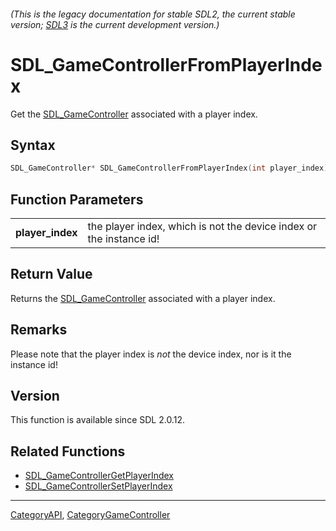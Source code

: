 ###### (This is the legacy documentation for stable SDL2, the current stable version; [SDL3](https://wiki.libsdl.org/SDL3/) is the current development version.)
# SDL_GameControllerFromPlayerIndex

Get the [SDL_GameController](SDL_GameController) associated with a player index.

## Syntax

```c
SDL_GameController* SDL_GameControllerFromPlayerIndex(int player_index);

```

## Function Parameters

|                      |                                                                     |
| -------------------- | ------------------------------------------------------------------- |
| **player_index**     | the player index, which is not the device index or the instance id! |

## Return Value

Returns the [SDL_GameController](SDL_GameController) associated with a
player index.

## Remarks

Please note that the player index is _not_ the device index, nor is it the
instance id!

## Version

This function is available since SDL 2.0.12.

## Related Functions

* [SDL_GameControllerGetPlayerIndex](SDL_GameControllerGetPlayerIndex)
* [SDL_GameControllerSetPlayerIndex](SDL_GameControllerSetPlayerIndex)

----
[CategoryAPI](CategoryAPI), [CategoryGameController](CategoryGameController)

